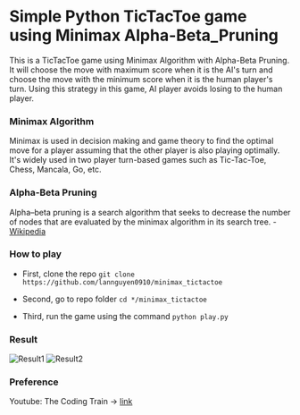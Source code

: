 # Simple Python TicTacToe game using Minimax Alpha-Beta_Pruning

This is a TicTacToe game using Minimax Algorithm with Alpha-Beta Pruning. It will choose the move with maximum score when it is the AI's turn and choose the move with the minimum score when it is the human player's turn. Using this strategy in this game, AI player avoids losing to the human player.

### Minimax Algorithm
Minimax is used in decision making and game theory to find the optimal move for a player assuming that the other player is also playing optimally. It's widely used in two player turn-based games such as Tic-Tac-Toe, Chess, Mancala, Go, etc.

### Alpha-Beta Pruning
Alpha–beta pruning is a search algorithm that seeks to decrease the number of nodes that are evaluated by the minimax algorithm in its search tree. - [Wikipedia](https://en.wikipedia.org/wiki/Alpha%E2%80%93beta_pruning)

### How to play
- First, clone the repo
```git clone https://github.com/lannguyen0910/minimax_tictactoe```

- Second, go to repo folder 
```cd */minimax_tictactoe```

- Third, run the game using the command
```python play.py```

### Result
![Result1](result/1.png) ![Result2](result/2.png)
### Preference
Youtube: The Coding Train -> [link](https://www.youtube.com/watch?v=trKjYdBASyQ&feature=emb_logo)
